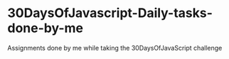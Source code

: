 # 30DaysOfJavascript-Daily-tasks-done-by-me
 Assignments done by me while taking the 30DaysOfJavaScript challenge
